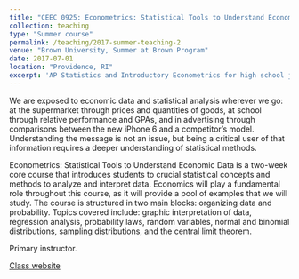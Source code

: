 ```yaml
---
title: "CEEC 0925: Econometrics: Statistical Tools to Understand Economic Data"
collection: teaching
type: "Summer course"
permalink: /teaching/2017-summer-teaching-2
venue: "Brown University, Summer at Brown Program"
date: 2017-07-01
location: "Providence, RI"
excerpt: 'AP Statistics and Introductory Econometrics for high school juniors and seniors '
---
```


We are exposed to economic data and statistical analysis wherever we go: at the supermarket through prices and quantities of goods, at school through relative performance and GPAs, and in advertising through comparisons between the new iPhone 6 and a competitor’s model. Understanding the message is not an issue, but being a critical user of that information requires a deeper understanding of statistical methods.

Econometrics: Statistical Tools to Understand Economic Data is a two-week core course that introduces students to crucial statistical concepts and methods to analyze and interpret data. Economics will play a fundamental role throughout this course, as it will provide a pool of examples that we will study. The course is structured in two main blocks: organizing data and probability. Topics covered include: graphic interpretation of data, regression analysis, probability laws, random variables, normal and binomial distributions, sampling distributions, and the central limit theorem.

Primary instructor.

[Class website](https://www.brown.edu/academics/pre-college/catalog/course.php?course_code=CEEC0925)
